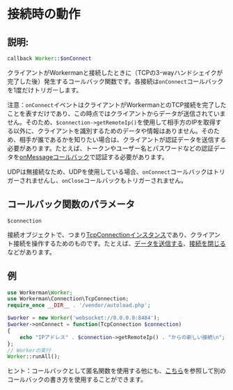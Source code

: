 # 接続時の動作
## 説明:
```php
callback Worker::$onConnect
```

クライアントがWorkermanと接続したときに（TCPの3-wayハンドシェイクが完了した後）発生するコールバック関数です。各接続は``onConnect``コールバックを1度だけトリガーします。

注意：``onConnect``イベントはクライアントがWorkermanとのTCP接続を完了したことを表すだけであり、この時点ではクライアントからデータが送信されていません。そのため、``$connection->getRemoteIp()``を使用して相手方のIPを取得する以外に、クライアントを識別するためのデータや情報はありません。そのため、相手が誰であるかを知りたい場合は、クライアントが認証データを送信する必要があります。たとえば、トークンやユーザー名とパスワードなどの認証データを[onMessageコールバック](on-message.md)で認証する必要があります。

UDPは無接続なため、UDPを使用している場合、``onConnect``コールバックはトリガーされませんし、``onClose``コールバックもトリガーされません。

## コールバック関数のパラメータ
``` $connection ```

接続オブジェクトで、つまり[TcpConnectionインスタンス](../tcp-connection.md)であり、クライアント接続を操作するためのものです。たとえば、[データを送信する](../tcp-connection/send.md)、[接続を閉じる](../tcp-connection/close.md)などがあります。

## 例
```php
use Workerman\Worker;
use Workerman\Connection\TcpConnection;
require_once __DIR__ . '/vendor/autoload.php';

$worker = new Worker('websocket://0.0.0.0:8484');
$worker->onConnect = function(TcpConnection $connection)
{
    echo "IPアドレス" . $connection->getRemoteIp() . "からの新しい接続\n";
};
// Workerの実行
Worker::runAll();
```
ヒント：コールバックとして匿名関数を使用する他にも、[こちら](../faq/callback_methods.md)を参照して別のコールバックの書き方を使用することができます。
